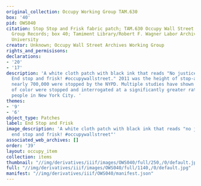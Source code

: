 ```yaml
---
original_collection: Occupy Working Group TAM.630
box: '40'
pid: OWS040
citation: Stop Stop and Frisk fabric patch; TAM.630 Occupy Wall Street Archives Working
  Group Records; box 40; Tamiment Library/Robert F. Wagner Labor Archives, New York
  University
creator: Unknown; Occupy Wall Street Archives Working Group
rights_and_permisisons:
declarations:
- '20'
- '17'
description: 'A white cloth patch with black ink that reads "No justice, no peace.
  End stop and frisk! #occupywallstreet." 2011 was the height of stop-and-frisk as
  nearly 700,000 were stopped by the NYPD. Multiple studies have shown that people
  of color were stopped and interrogated at a significantly greater rate than white
  people in New York City. '
themes:
- '9'
- '6'
object_type: Patches
label: End Stop and Frisk
image_description: 'A white cloth patch with black ink that reads "no justice no peace.
  end stop and frisk! #occupywallstreet"'
associated_web_archives: []
order: '39'
layout: occupy_item
collection: items
thumbnail: "//img/derivatives/iiif/images/OWS040/full/250,/0/default.jpg"
full: "//img/derivatives/iiif/images/OWS040/full/1140,/0/default.jpg"
manifest: "//img/derivatives/iiif/OWS040/manifest.json"
---
```


